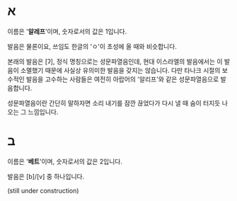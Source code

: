 # א
이름은 '**알레프**'이며, 숫자로서의 값은 1입니다.

발음은 물론이요, 쓰임도 한글의 'ㅇ'이 초성에 올 때와 비슷합니다.

본래의 발음은 \[ʔ\], 정식 명칭으로는 성문파열음인데, 현대 이스라엘의 발음에서는 이 발음이 소멸했기 때문에
사실상 유의미한 발음을 갖지는 않습니다.
다만 타나크 시절의 보수적인 발음을 고수하는 사람들은 여전히 아랍어의 '알리프'와 같은 성문파열음으로 발음합니다.

성문파열음이란 간단히 말하자면 소리 내기를 잠깐 끊었다가 다시 낼 때 숨이 터지듯 나오는 그 느낌입니다.
# ב
이름은 '**베트**'이며, 숫자로서의 값은 2입니다.

발음은 \[b\]/\[v\] 중 하나입니다.

(still under construction)
